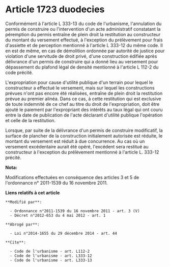 # Article 1723 duodecies

Conformément à l'article L 333-13 du code de l'urbanisme, l'annulation du permis de construire ou l'intervention d'un acte
administratif constatant la péremption du permis entraîne de plein droit la restitution au constructeur du montant du
versement effectué, à l'exception du prélèvement pour frais d'assiette et de perception mentionné à l'article L 333-12 du
même code. Il en est de même, en cas de démolition ordonnée par autorité de justice pour violation d'une servitude de droit
privé, d'une construction édifiée après délivrance d'un permis de construire qui a donné lieu au versement pour dépassement
du plafond légal de densité mentionné à l'article L 112-2 du code précité. 

L'expropriation pour cause d'utilité publique d'un terrain pour lequel le constructeur a effectué le versement, mais sur
lequel les constructions prévues n'ont pas encore été réalisées, entraîne de plein droit la restitution prévue au premier
alinéa. Dans ce cas, à cette restitution qui est exclusive de toute indemnité de ce chef au titre du droit de
l'expropriation, doit être ajouté le paiement par l'expropriant des intérêts au taux légal qui ont couru entre la date de
publication de l'acte déclarant d'utilité publique l'opération et celle de la restitution. 

Lorsque, par suite de la délivrance d'un permis de construire modificatif, la surface de plancher de la construction
initialement autorisée est réduite, le montant du versement est réduit à due concurrence. Au cas où un versement excédentaire
aurait été opéré, l'excédent sera restitué au constructeur à l'exception du prélèvement mentionné à l'article L. 333-12
précité.

**Nota:**

Modifications effectuées en conséquence des articles 3 et 5 de l'ordonnance n° 2011-1539 du 16 novembre 2011.

**Liens relatifs à cet article**

	**Modifié par**:

	  - Ordonnance n°2011-1539 du 16 novembre 2011 - art. 3 (V)
	  - Décret n°2012-653 du 4 mai 2012 - art. 1

	**Abrogé par**:

	  - Loi n°2014-1655 du 29 décembre 2014 - art. 44

	**Cite**:

	  - Code de l'urbanisme - art. L112-2
	  - Code de l'urbanisme - art. L333-12
	  - Code de l'urbanisme - art. L333-13
